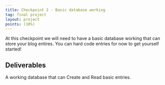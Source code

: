```yaml
---
title: Checkpoint 2 - Basic database working
tag: final project
layout: project
points: (10%)
---
```


At this checkpoint we will need to have a basic database working that can store
your blog entires. You can hard code entries for now to get yourself started!

## Deliverables

A working database that can Create and Read basic entries.
